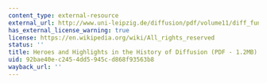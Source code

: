 ```yaml
---
content_type: external-resource
external_url: http://www.uni-leipzig.de/diffusion/pdf/volume11/diff_fund_11(2009)1.pdf
has_external_license_warning: true
license: https://en.wikipedia.org/wiki/All_rights_reserved
status: ''
title: Heroes and Highlights in the History of Diffusion (PDF - 1.2MB)
uid: 92bae40e-c245-4dd5-945c-d868f93563b8
wayback_url: ''
---
```

